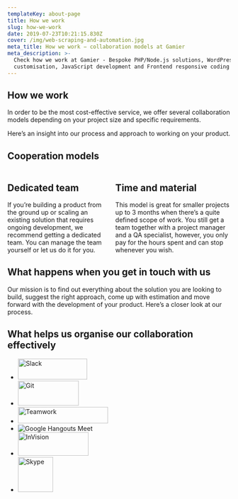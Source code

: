 ```yaml
---
templateKey: about-page
title: How we work
slug: how-we-work
date: 2019-07-23T10:21:15.830Z
cover: /img/web-scraping-and-automation.jpg
meta_title: How we work − collaboration models at Gamier
meta_description: >-
  Check how we work at Gamier - Bespoke PHP/Node.js solutions, WordPress/Magento
  customisation, JavaScript development and Frontend responsive coding
---
```

## How we work

In order to be the most cost-effective service, we offer several collaboration models depending on your project size and specific requirements.

Here’s an insight into our process and approach to working on your product.

## Cooperation models

<div class="container has-text-centered">
<div class="columns is-multiline">
<div class="column is-6">
<h2>Dedicated team</h2>
If you’re building a product from the ground up or scaling an existing solution that requires ongoing development, we recommend getting a dedicated team. You can manage the team yourself or let us do it for you.

</div>
<div class="column is-6">
<h2>Time and material
</h2>
This model is great for smaller projects up to 3 months when there’s a quite defined scope of work. You still get a team together with a project manager and a QA specialist, however, you only pay for the hours spent and can stop whenever you wish.

</div>

</div>
</div>



## What happens when you get in touch with us

Our mission is to find out everything about the solution you are looking to build, suggest the right approach, come up with estimation and move forward with the development of your product. Here’s a closer look at our process.



## What helps us organise our collaboration effectively
<ul class="technologies-list">
			<li>
				<img src="images/technologies-img1.svg" width="156" height="47" alt="Slack">
			</li>
			<li>
				<img src="images/technologies-img2.svg" width="137" height="56" alt="Git">
			</li>
			<li>
				<img src="images/technologies-img3.svg" width="203" height="37" alt="Teamwork">
			</li>
			<li>
				<img src="images/technologies-img4.png" srcset="images/technologies-img4.png 1x, images/technologies-img4@2x.png 2x" alt="Google Hangouts Meet">
			</li>
			<li>
				<img src="images/technologies-img5.svg" width="159" height="53" alt="InVision">
			</li>
			<li>
				<img src="images/technologies-img6.svg" width="79" height="79" alt="Skype">
			</li>
		</ul>
